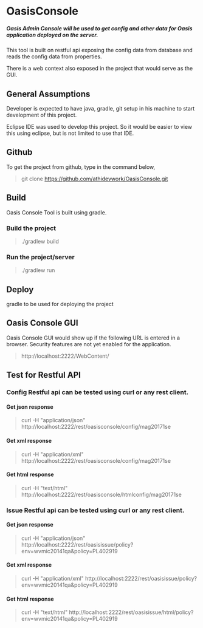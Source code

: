 # OasisConsole

##### Oasis Admin Console will be used to get config and other data for Oasis application deployed on the server.

This tool is built on restful api exposing the config data from database and reads the config data from properties.

There is a web context also exposed in the project that would serve as the GUI.

## General Assumptions
Developer is expected to have java, gradle, git setup in his machine to start development of this project.

Eclipse IDE was used to develop this project. So it would be easier to view this using eclipse, but is not limited to use that IDE.

## Github
To get the project from github, type in the command below,

> git clone https://github.com/athidevwork/OasisConsole.git

## Build
Oasis Console Tool is built using gradle.

### Build the project
> ./gradlew build

### Run the project/server
> ./gradlew run

## Deploy
gradle to be used for deploying the project

## Oasis Console GUI

Oasis Console GUI would show up if the following URL is entered in a browser. Security features are not yet enabled for the application.

> http://localhost:2222/WebContent/

## Test for Restful API

### Config Restful api can be tested using curl or any rest client.

#### Get json response
> curl -H "application/json" http://localhost:2222/rest/oasisconsole/config/mag20171se

#### Get xml response
> curl -H "application/xml" http://localhost:2222/rest/oasisconsole/config/mag20171se

#### Get html response
> curl -H "text/html" http://localhost:2222/rest/oasisconsole/htmlconfig/mag20171se


### Issue Restful api can be tested using curl or any rest client.

#### Get json response
> curl -H "application/json" http://localhost:2222/rest/oasisissue/policy?env=wvmic20141qa&policy=PL402919

#### Get xml response
> curl -H "application/xml" http://localhost:2222/rest/oasisissue/policy?env=wvmic20141qa&policy=PL402919

#### Get html response
> curl -H "text/html" http://localhost:2222/rest/oasisissue/html/policy?env=wvmic20141qa&policy=PL402919


